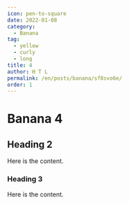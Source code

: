 ```yaml
---
icon: pen-to-square
date: 2022-01-08
category:
  - Banana
tag:
  - yellow
  - curly
  - long
title: 4
author: H T L
permalink: /en/posts/banana/sf8svo6e/
order: 1
---
```


# Banana 4

## Heading 2

Here is the content.

### Heading 3

Here is the content.
